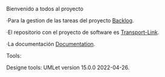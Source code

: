 Bienvenido a todos al proyecto 

·Para la gestion de las tareas del proyecto [Backlog](https://github.com/orgs/Bluemoonside/projects/3/views/1).

·El repositorio con el proyecto de software es [Transport-Link](https://github.com/Bluemoonside/transport-link).

·La documentación [Documentation](https://github.com/Bluemoonside/Transport-Link-Documentation).

Tools:

Designe tools: UMLet version 15.0.0 2022-04-26.
